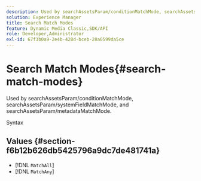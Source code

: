 ```yaml
---
description: Used by searchAssetsParam/conditionMatchMode, searchAssetsParam/systemFieldMatchMode, and searchAssetsParam/metadataMatchMode.
solution: Experience Manager
title: Search Match Modes
feature: Dynamic Media Classic,SDK/API
role: Developer,Administrator
exl-id: 67f3b0a9-2e4b-428d-bceb-28a0599da5ce
---
```

# Search Match Modes{#search-match-modes}

Used by searchAssetsParam/conditionMatchMode, searchAssetsParam/systemFieldMatchMode, and searchAssetsParam/metadataMatchMode.

 Syntax 

## Values {#section-f6b12b626db5425796a9dc7de481741a}

* [!DNL `MatchAll`] 
* [!DNL `MatchAny`]
